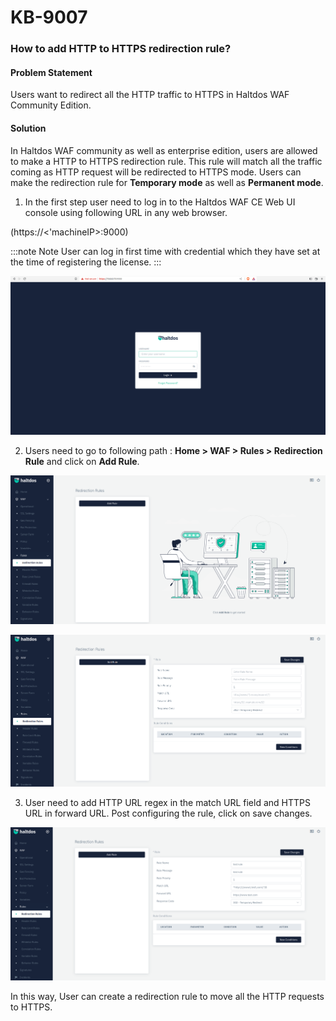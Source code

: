 # KB-9007

### **How to add HTTP to HTTPS redirection rule?**

#### **Problem Statement**

Users want to redirect all the HTTP traffic to HTTPS in Haltdos WAF Community Edition.

#### **Solution**

In Haltdos WAF community as well as enterprise edition, users are allowed to make a HTTP to HTTPS redirection rule. This rule will match all the traffic coming as HTTP request will be redirected to HTTPS mode. 
Users can make the redirection rule for **Temporary mode** as well as **Permanent mode**.

1. In the first step user need to log in to the Haltdos WAF CE Web UI console using following URL in any web browser.

(https://<'machineIP>:9000)

:::note Note
User can log in first time with credential which they have set at the time of registering the license.
:::

![](/img/ce-waf/kb/login.png)

2. Users need to go to following path : **Home > WAF > Rules > Redirection Rule** and click on **Add Rule**.

![Redirection Rule](/img/ce-waf/kb/rd_rule.png)

![Redirection Rule](/img/ce-waf/kb/rd_rule1.png)

3. User need to add HTTP URL regex in the match URL field and HTTPS URL in forward URL. Post configuring the rule, click on save changes.

![Redirection Rule](/img/ce-waf/kb/rd_rule2.png)

In this way, User can create a redirection rule to move all the HTTP requests to HTTPS. 





